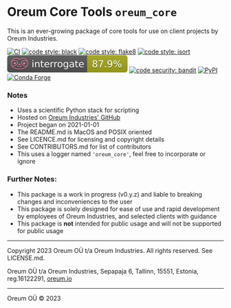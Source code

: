# Oreum Core Tools `oreum_core`

This is an ever-growing package of core tools for use on client projects by
Oreum Industries.

[![CI](https://github.com/oreum-industries/oreum_core/workflows/ci/badge.svg)](https://github.com/oreum-industries/oreum_core/actions/workflows/ci.yml)
[![code style: black](https://img.shields.io/badge/code%20style-black-000000.svg)](https://github.com/psf/black)
[![code style: flake8](https://img.shields.io/badge/code%20style-flake8-331188.svg)](https://flake8.pycqa.org/en/latest/)
[![code style: isort](https://img.shields.io/badge/code%20style-isort-%231674b1?style=flat)](https://pycqa.github.io/isort/)
[![code style: interrogate](assets/img/interrogate_badge.svg)](https://pypi.org/project/interrogate/)
[![code security: bandit](https://img.shields.io/badge/code%20security-bandit-yellow.svg)](https://github.com/PyCQA/bandit)
[![PyPI](https://img.shields.io/pypi/v/oreum_core)](https://pypi.org/project/oreum_core)
[![Conda Forge](https://img.shields.io/conda/vn/oreum-industries/oreum_core.svg)](https://anaconda.org/oreum-industries/oreum_core)

### Notes

+ Uses a scientific Python stack for scripting
+ Hosted on
[Oreum Industries' GitHub](https://github.com/oreum-industries/oreum_core)
+ Project began on 2021-01-01
+ The README.md is MacOS and POSIX oriented
+ See LICENCE.md for licensing and copyright details
+ See CONTRIBUTORS.md for list of contributors
+ This uses a logger named `'oreum_core'`, feel free to incorporate or ignore


### Further Notes:

+ This package is a work in progress (v0.y.z) and liable to breaking changes
and inconveniences to the user
+ This package is solely designed for ease of use and rapid development by
employees of Oreum Industries, and selected clients with guidance
+ This package is **not** intended for public usage and will not be supported
for public usage

---

Copyright 2023 Oreum OÜ t/a Oreum Industries. All rights reserved.
See LICENSE.md.

Oreum OÜ t/a Oreum Industries, Sepapaja 6, Tallinn, 15551, Estonia,
reg.16122291, [oreum.io](https://oreum.io)

---
Oreum OÜ &copy; 2023
